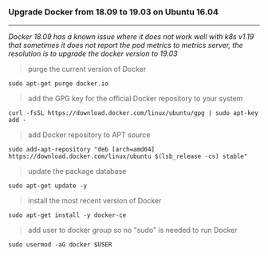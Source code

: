 
### Upgrade Docker from 18.09 to 19.03 on Ubuntu 16.04
---
_Docker 18.09 has a known issue where it does not work well with k8s v1.19 that sometimes it does not report the pod metrics to metrics server, the resolution is to upgrade the docker version to 19.03_

> purge the current version of Docker

```
sudo apt-get purge docker.io
```
> add the GPG key for the official Docker repository to your system

```
curl -fsSL https://download.docker.com/linux/ubuntu/gpg | sudo apt-key add -
```
> add Docker repository to APT source

```
sudo add-apt-repository "deb [arch=amd64] https://download.docker.com/linux/ubuntu $(lsb_release -cs) stable"
```
> update the package database

```
sudo apt-get update -y
```
>install the most recent version of Docker

```
sudo apt-get install -y docker-ce
```
> add user to docker group so no "sudo" is needed to run Docker

```
sudo usermod -aG docker $USER
```
